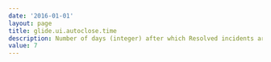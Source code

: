 ```yaml
---
date: '2016-01-01'
layout: page
title: glide.ui.autoclose.time
description: Number of days (integer) after which Resolved incidents are automatically closed. Zero (0) disables this feature. 
value: 7
---
```

